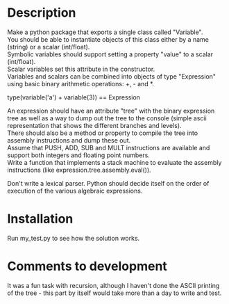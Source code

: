 # Description

Make a python package that exports a single class called "Variable".  
You should be able to instantiate objects of this class either by a name (string) or a scalar (int/float).  
Symbolic variables should support setting a property "value" to a scalar (int/float).  
Scalar variables set this attribute in the constructor.  
Variables and scalars can be combined into objects of type "Expression" using basic binary arithmetic operations: +, - and *.

type(variable('a') + variable(3)) == Expression

An expression should have an attribute "tree" with the binary expression tree as well as a way to dump out the tree to the console (simple ascii representation that shows the different branches and levels).  
There should also be a method or property to compile the tree into assembly instructions and dump these out.  
Assume that PUSH, ADD, SUB and MULT instructions are available and support both integers and floating point numbers.  
Write a function that implements a stack machine to evaluate the assembly instructions (like expression.tree.assembly.eval()).

Don't write a lexical parser. Python should decide itself on the order of execution of the various algebraic expressions.

# Installation

Run my_test.py to see how the solution works.

# Comments to development

It was a fun task with recursion, although I haven't done the ASCII printing of the tree - this part by itself would take more than a day to write and test.

